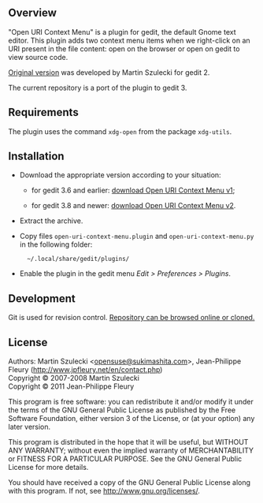 ## Overview

"Open URI Context Menu" is a plugin for gedit, the default Gnome text editor. This plugin adds two context menu items when we right-click on an URI present in the file content: open on the browser or open on gedit to view source code.

[Original version](http://wiki.sukimashita.com/GEdit_Plugins) was developed by Martin Szulecki for gedit 2.

The current repository is a port of the plugin to gedit 3.

## Requirements

The plugin uses the command `xdg-open` from the package `xdg-utils`.

## Installation

- Download the appropriate version according to your situation:

	- for gedit 3.6 and earlier: [download Open URI Context Menu v1](https://github.com/jpfleury/open-uri-context-menu/archive/v1.zip);
	
	- for gedit 3.8 and newer: [download Open URI Context Menu v2](https://github.com/jpfleury/open-uri-context-menu/archive/master.zip).

- Extract the archive.

- Copy files `open-uri-context-menu.plugin` and `open-uri-context-menu.py` in the following folder:

		~/.local/share/gedit/plugins/

- Enable the plugin in the gedit menu *Edit > Preferences > Plugins*.

## Development

Git is used for revision control. [Repository can be browsed online or cloned.](https://github.com/jpfleury/open-uri-context-menu)

## License

Authors: Martin Szulecki <<opensuse@sukimashita.com>>, Jean-Philippe Fleury (<http://www.jpfleury.net/en/contact.php>)  
Copyright © 2007-2008 Martin Szulecki  
Copyright © 2011 Jean-Philippe Fleury

This program is free software: you can redistribute it and/or modify
it under the terms of the GNU General Public License as published by
the Free Software Foundation, either version 3 of the License, or
(at your option) any later version.

This program is distributed in the hope that it will be useful,
but WITHOUT ANY WARRANTY; without even the implied warranty of
MERCHANTABILITY or FITNESS FOR A PARTICULAR PURPOSE.  See the
GNU General Public License for more details.

You should have received a copy of the GNU General Public License
along with this program.  If not, see <http://www.gnu.org/licenses/>.
